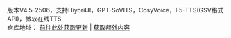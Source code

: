 版本V4.5-2506，支持HiyoriUI，GPT-SoVITS，CosyVoice，F5-TTS(GSV格式API)，微软在线TTS<br>
仓库地址： [前往此处获取更新](https://github.com/YYuX-1145/Srt-AI-Voice-Assistant/releases) | [获取额外内容](https://github.com/YYuX-1145/Srt-AI-Voice-Assistant/tree/main/tools)  